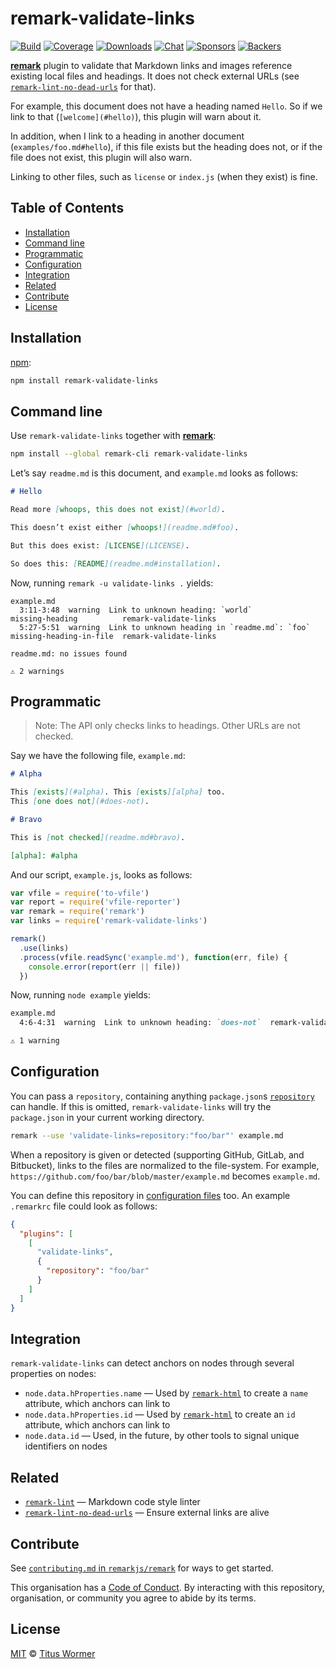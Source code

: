 # remark-validate-links

[![Build][build-badge]][build]
[![Coverage][coverage-badge]][coverage]
[![Downloads][downloads-badge]][downloads]
[![Chat][chat-badge]][chat]
[![Sponsors][sponsors-badge]][collective]
[![Backers][backers-badge]][collective]

[**remark**][remark] plugin to validate that Markdown links and images
reference existing local files and headings.
It does not check external URLs (see [`remark-lint-no-dead-urls`][no-dead-urls]
for that).

For example, this document does not have a heading named `Hello`.
So if we link to that (`[welcome](#hello)`), this plugin will warn
about it.

In addition, when I link to a heading in another document
(`examples/foo.md#hello`), if this file exists but the heading does not,
or if the file does not exist, this plugin will also warn.

Linking to other files, such as `license` or `index.js` (when they exist)
is fine.

## Table of Contents

*   [Installation](#installation)
*   [Command line](#command-line)
*   [Programmatic](#programmatic)
*   [Configuration](#configuration)
*   [Integration](#integration)
*   [Related](#related)
*   [Contribute](#contribute)
*   [License](#license)

## Installation

[npm][]:

```bash
npm install remark-validate-links
```

## Command line

Use `remark-validate-links` together with [**remark**][remark]:

```bash
npm install --global remark-cli remark-validate-links
```

Let’s say `readme.md` is this document, and `example.md` looks as follows:

```markdown
# Hello

Read more [whoops, this does not exist](#world).

This doesn’t exist either [whoops!](readme.md#foo).

But this does exist: [LICENSE](LICENSE).

So does this: [README](readme.md#installation).
```

Now, running `remark -u validate-links .` yields:

```text
example.md
  3:11-3:48  warning  Link to unknown heading: `world`               missing-heading          remark-validate-links
  5:27-5:51  warning  Link to unknown heading in `readme.md`: `foo`  missing-heading-in-file  remark-validate-links

readme.md: no issues found

⚠ 2 warnings
```

## Programmatic

> Note: The API only checks links to headings.  Other URLs are not checked.

Say we have the following file, `example.md`:

```markdown
# Alpha

This [exists](#alpha). This [exists][alpha] too.
This [one does not](#does-not).

# Bravo

This is [not checked](readme.md#bravo).

[alpha]: #alpha
```

And our script, `example.js`, looks as follows:

```javascript
var vfile = require('to-vfile')
var report = require('vfile-reporter')
var remark = require('remark')
var links = require('remark-validate-links')

remark()
  .use(links)
  .process(vfile.readSync('example.md'), function(err, file) {
    console.error(report(err || file))
  })
```

Now, running `node example` yields:

```markdown
example.md
  4:6-4:31  warning  Link to unknown heading: `does-not`  remark-validate-links  remark-validate-links

⚠ 1 warning
```

## Configuration

You can pass a `repository`, containing anything `package.json`s
[`repository`][package-repository] can handle.  If this is omitted,
`remark-validate-links` will try the `package.json` in your current working
directory.

```bash
remark --use 'validate-links=repository:"foo/bar"' example.md
```

When a repository is given or detected (supporting GitHub, GitLab, and
Bitbucket), links to the files are normalized to the file-system.
For example, `https://github.com/foo/bar/blob/master/example.md` becomes
`example.md`.

You can define this repository in [configuration files][cli] too.
An example `.remarkrc` file could look as follows:

```json
{
  "plugins": [
    [
      "validate-links",
      {
        "repository": "foo/bar"
      }
    ]
  ]
}
```

## Integration

`remark-validate-links` can detect anchors on nodes through several properties
on nodes:

*   `node.data.hProperties.name` — Used by [`remark-html`][remark-html]
    to create a `name` attribute, which anchors can link to
*   `node.data.hProperties.id` — Used by [`remark-html`][remark-html]
    to create an `id` attribute, which anchors can link to
*   `node.data.id` — Used, in the future, by other tools to signal
    unique identifiers on nodes

## Related

*   [`remark-lint`][remark-lint] — Markdown code style linter
*   [`remark-lint-no-dead-urls`][no-dead-urls] — Ensure external links are alive

## Contribute

See [`contributing.md` in `remarkjs/remark`][contributing] for ways to get
started.

This organisation has a [Code of Conduct][coc].  By interacting with this
repository, organisation, or community you agree to abide by its terms.

## License

[MIT][license] © [Titus Wormer][author]

<!-- Definitions -->

[build-badge]: https://img.shields.io/travis/remarkjs/remark-validate-links.svg

[build]: https://travis-ci.org/remarkjs/remark-validate-links

[coverage-badge]: https://img.shields.io/codecov/c/github/remarkjs/remark-validate-links.svg

[coverage]: https://codecov.io/github/remarkjs/remark-validate-links

[downloads-badge]: https://img.shields.io/npm/dm/remark-validate-links.svg

[downloads]: https://www.npmjs.com/package/remark-validate-links

[chat-badge]: https://img.shields.io/badge/join%20the%20community-on%20spectrum-7b16ff.svg

[chat]: https://spectrum.chat/unified/remark

[sponsors-badge]: https://opencollective.com/unified/sponsors/badge.svg

[backers-badge]: https://opencollective.com/unified/backers/badge.svg

[collective]: https://opencollective.com/unified

[license]: license

[author]: https://wooorm.com

[npm]: https://docs.npmjs.com/cli/install

[remark]: https://github.com/remarkjs/remark

[remark-lint]: https://github.com/remarkjs/remark-lint

[no-dead-urls]: https://github.com/davidtheclark/remark-lint-no-dead-urls

[remark-html]: https://github.com/remarkjs/remark-html

[package-repository]: https://docs.npmjs.com/files/package.json#repository

[cli]: https://github.com/remarkjs/remark/tree/master/packages/remark-cli#readme

[contributing]: https://github.com/remarkjs/remark/blob/master/contributing.md

[coc]: https://github.com/remarkjs/remark/blob/master/code-of-conduct.md

